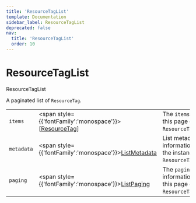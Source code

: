 ```yaml
---
title: 'ResourceTagList'
template: Documentation
sidebar_label: ResourceTagList
deprecated: false
nav:
  title: 'ResourceTagList'
  order: 10
---
```


# ResourceTagList

<div style={{'fontFamily':'monospace'}}><span style={{'fontSize':'1.5rem','fontWeight':500}}>ResourceTagList</span></div>



A paginated list of `ResourceTag`.

| | | |
| -- | -- | -- |
| `items` | <span style={{'fontFamily':'monospace'}}>[<a href="/guardrails/docs/reference/graphql/object/ResourceTag">ResourceTag</a>]</span> | The `items` for this page of `ResourceTagList`. |
| `metadata` | <span style={{'fontFamily':'monospace'}}><a href="/guardrails/docs/reference/graphql/object/ListMetadata">ListMetadata</a></span> | List metadata information for the instance of `ResourceTagList`. |
| `paging` | <span style={{'fontFamily':'monospace'}}><a href="/guardrails/docs/reference/graphql/object/ListPaging">ListPaging</a></span> | The `paging` information for this page of `ResourceTagList`. |
